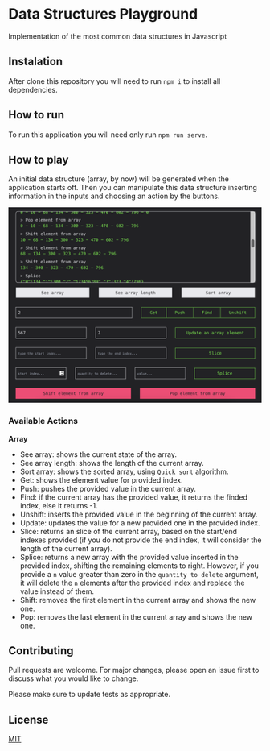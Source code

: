 # Data Structures Playground
Implementation of the most common data structures in Javascript

## Instalation
After clone this repository you will need to run `npm i` to install all dependencies.

## How to run
To run this application you will need only run `npm run serve`.

## How to play
An initial data structure (array, by now) will be generated when the application starts off. Then you can manipulate this data structure inserting information in the inputs and choosing an action by the buttons.

![Application Example](https://github.com/andrefillypesilva/data-structures-playground/blob/main/application_example.jpg?raw=true)

### Available Actions
**Array**
- See array: shows the current state of the array.
- See array length: shows the length of the current array.
- Sort array: shows the sorted array, using ```Quick sort``` algorithm.
- Get: shows the element value for provided index.
- Push: pushes the provided value in the current array.
- Find: if the current array has the provided value, it returns the finded index, else it returns -1.
- Unshift: inserts the provided value in the beginning of the current array.
- Update: updates the value for a new provided one in the provided index.
- Slice: returns an slice of the current array, based on the start/end indexes provided (if you do not provide the end index, it will consider the length of the current array).
- Splice: returns a new array with the provided value inserted in the provided index, shifting the remaining elements to right. However, if you provide a ```n``` value greater than zero in the ```quantity to delete``` argument, it will delete the ```n``` elements after the provided index and replace the value instead of them.
- Shift: removes the first element in the current array and shows the new one.
- Pop: removes the last element in the current array and shows the new one.

## Contributing
Pull requests are welcome. For major changes, please open an issue first to discuss what you would like to change.

Please make sure to update tests as appropriate.

## License
[MIT](https://choosealicense.com/licenses/mit/)
